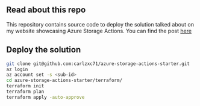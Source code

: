 ## Read about this repo

This repository contains source code to deploy the solution talked about on my website showcasing Azure Storage Actions.
You can find the post [here](https://www.lindbergtech.com/azure-storage-actions-a-preview-service/)

## Deploy the solution
```Bash
git clone git@github.com:carlzxc71/azure-storage-actions-starter.git
az login
az account set -s <sub-id>
cd azure-storage-actions-starter/terraform/
terraform init
terraform plan
terraform apply -auto-approve
```
